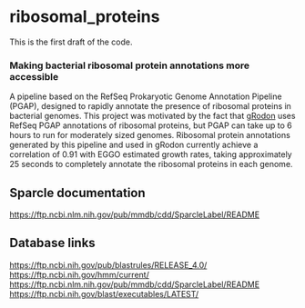 # ribosomal_proteins

This is the first draft of the code.

### Making bacterial ribosomal protein annotations more accessible
A pipeline based on the RefSeq Prokaryotic Genome Annotation Pipeline (PGAP), designed to rapidly annotate the presence of ribosomal proteins in bacterial genomes. This project was motivated by the fact that [gRodon](https://github.com/jlw-ecoevo/gRodon) uses RefSeq PGAP annotations of ribosomal proteins, but PGAP can take up to 6 hours to run for moderately sized genomes. Ribosomal protein annotations generated by this pipeline and used in gRodon currently achieve a correlation of 0.91 with EGGO estimated growth rates, taking approximately 25 seconds to completely annotate the ribosomal proteins in each genome.

## Sparcle documentation
https://ftp.ncbi.nlm.nih.gov/pub/mmdb/cdd/SparcleLabel/README
## Database links
https://ftp.ncbi.nih.gov/pub/blastrules/RELEASE_4.0/
https://ftp.ncbi.nih.gov/hmm/current/
https://ftp.ncbi.nlm.nih.gov/pub/mmdb/cdd/SparcleLabel/README
https://ftp.ncbi.nih.gov/blast/executables/LATEST/

